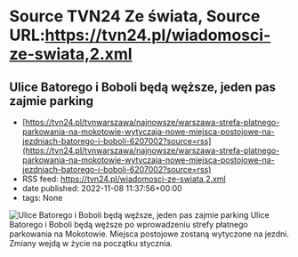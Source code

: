 # Source TVN24 Ze świata, Source URL:https://tvn24.pl/wiadomosci-ze-swiata,2.xml

## Ulice Batorego i Boboli będą węższe, jeden pas zajmie parking
 - [https://tvn24.pl/tvnwarszawa/najnowsze/warszawa-strefa-platnego-parkowania-na-mokotowie-wytyczaja-nowe-miejsca-postojowe-na-jezdniach-batorego-i-boboli-6207002?source=rss](https://tvn24.pl/tvnwarszawa/najnowsze/warszawa-strefa-platnego-parkowania-na-mokotowie-wytyczaja-nowe-miejsca-postojowe-na-jezdniach-batorego-i-boboli-6207002?source=rss)
 - RSS feed: https://tvn24.pl/wiadomosci-ze-swiata,2.xml
 - date published: 2022-11-08 11:37:56+00:00
 - tags: None

<img alt="Ulice Batorego i Boboli będą węższe, jeden pas zajmie parking" src="https://tvn24.pl/tvnwarszawa/najnowsze/cdn-zdjecie-errd5s-drogowcy-wytyczaja-nowe-miejsca-postojowe-na-boboli-6207108/alternates/LANDSCAPE_1280" />
    Ulice Batorego i Boboli będą węższe po wprowadzeniu strefy płatnego parkowania na Mokotowie. Miejsca postojowe zostaną wytyczone na jezdni. Zmiany wejdą w życie na początku stycznia.
